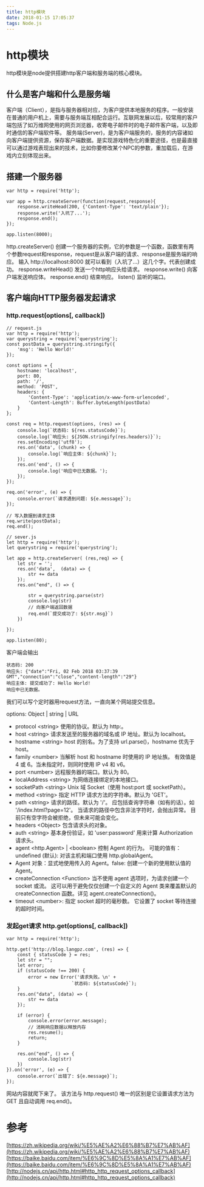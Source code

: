 ```yaml
---
title: http模块
date: 2018-01-15 17:05:37
tags: Node.js
---
```

# http模块
http模块是node提供搭建http客户端和服务端的核心模块。
<!--more-->
## 什么是客户端和什么是服务端
客户端（Client），是指与服务器相对应，为客户提供本地服务的程序。一般安装在普通的用户机上，需要与服务端互相配合运行。互联网发展以后，较常用的客户端包括了如万维网使用的网页浏览器，收寄电子邮件时的电子邮件客户端，以及即时通信的客户端软件等。
服务端(Server)，是为客户端服务的，服务的内容诸如向客户端提供资源，保存客户端数据。是实现游戏特色化的重要途径，也是最直接可以通过游戏表现出来的技术，比如你要修改某个NPC的参数，重加载后，在游戏内立刻体现出来。

## 搭建一个服务器
```
var http = require('http');

var app = http.createServer(function(request,response){
	response.writeHead(200, {'Content-Type': 'text/plain'});
	response.write('入坑了...');
	response.end();
});

app.listen(8000);
```
http.createServer() 创建一个服务器的实例，它的参数是一个函数，函数里有两个参数request和response，request是从客户端的请求、response是服务端的响应。
输入 http://localhost:8000 就可以看到（入坑了...）这几个字。代表创建成功。
response.writeHead() 发送一个http响应头给请求。
response.write() 向客户端发送响应体。
response.end()  结束响应。
listen() 监听的端口。

## 客户端向HTTP服务器发起请求
### http.request(options[, callback])
```
// request.js
var http = require('http');
var querystring = require('querystring');
const postData = querystring.stringify({
	'msg': 'Hello World!'
});

const options = {
	hostname: 'localhost',
	port: 80,
	path: '/',
	method: 'POST',
	headers: {
		'Content-Type': 'application/x-www-form-urlencoded',
		'Content-Length': Buffer.byteLength(postData)
	}
};

const req = http.request(options, (res) => {
	console.log(`状态码: ${res.statusCode}`);
	console.log(`响应头: ${JSON.stringify(res.headers)}`);
	res.setEncoding('utf8');
	res.on('data', (chunk) => {
		console.log(`响应主体: ${chunk}`);
	});
	res.on('end', () => {
		console.log('响应中已无数据。');
	});
});

req.on('error', (e) => {
	console.error(`请求遇到问题: ${e.message}`);
});

// 写入数据到请求主体
req.write(postData);
req.end();

// sever.js
let http = require('http');
let querystring = require('querystring');

let app = http.createServer( (res,req) => {
    let str = '';
    res.on('data',  (data) => {
        str += data
    });
    res.on("end", () => {
       
        str = querystring.parse(str)
        console.log(str)
		// 向客户端返回数据
        req.end(`提交成功了: ${str.msg}`) 
    })	
      
});

app.listen(80);
```
客户端会输出
```
状态码: 200
响应头: {"date":"Fri, 02 Feb 2018 03:37:39 GMT","connection":"close","content-length":"29"}
响应主体: 提交成功了: Hello World!
响应中已无数据。
```
我们可以写个定时器用request方法，一直向某个网站提交信息。

options: Object | string | URL
- protocol &lt;string&gt; 使用的协议。默认为 http:。
- host &lt;string&gt; 请求发送至的服务器的域名或 IP 地址。默认为 localhost。
- hostname &lt;string&gt; host 的别名。为了支持 url.parse()，hostname 优先于 host。
- family &lt;number&gt; 当解析 host 和 hostname 时使用的 IP 地址族。 有效值是 4 或 6。当未指定时，则同时使用 IP v4 和 v6。
- port &lt;number&gt; 远程服务器的端口。默认为 80。
- localAddress &lt;string&gt; 为网络连接绑定的本地接口。
- socketPath &lt;string&gt; Unix 域 Socket（使用 host:port 或 socketPath）。
- method &lt;string&gt; 指定 HTTP 请求方法的字符串。默认为 'GET'。
- path &lt;string&gt; 请求的路径。默认为 '/'。 应包括查询字符串（如有的话）。如 '/index.html?page=12'。 当请求的路径中包含非法字符时，会抛出异常。 目前只有空字符会被拒绝，但未来可能会变化。
- headers &lt;Object&gt; 包含请求头的对象。
- auth &lt;string&gt; 基本身份验证，如 'user:password' 用来计算 Authorization 请求头。
- agent &lt;http.Agent&gt; | &lt;boolean&gt; 控制 Agent 的行为。 可能的值有：undefined (默认): 对该主机和端口使用 http.globalAgent。
- Agent 对象：显式地使用传入的 Agent。false: 创建一个新的使用默认值的 Agent。
- createConnection &lt;Function&gt; 当不使用 agent 选项时，为请求创建一个 socket 或流。 这可以用于避免仅仅创建一个自定义的 Agent 类来覆盖默认的 createConnection 函数。详见 agent.createConnection()。
- timeout &lt;number&gt;: 指定 socket 超时的毫秒数。 它设置了 socket 等待连接的超时时间。

### 发起get请求 http.get(options[, callback])
```
var http = require('http');

http.get('http://blog.langpz.com', (res) => {
	const { statusCode } = res;
	let str = "";
	let error;
	if (statusCode !== 200) {
		error = new Error('请求失败。\n' +
						`状态码: ${statusCode}`);
	}
	res.on("data", (data) => {
		str += data
	});

	if (error) {
		console.error(error.message);
		// 消耗响应数据以释放内存
		res.resume();
		return;
	}

	res.on("end", () => {
		console.log(str)
	})		
}).on('error', (e) => {
	console.error(`出错了: ${e.message}`);
});
```
网站内容就爬下来了。
该方法与 http.request() 唯一的区别是它设置请求方法为 GET 且自动调用 req.end()。

# 参考
[https://zh.wikipedia.org/wiki/%E5%AE%A2%E6%88%B7%E7%AB%AF](https://zh.wikipedia.org/wiki/%E5%AE%A2%E6%88%B7%E7%AB%AF)
[https://baike.baidu.com/item/%E6%9C%8D%E5%8A%A1%E7%AB%AF](https://baike.baidu.com/item/%E6%9C%8D%E5%8A%A1%E7%AB%AF)
[http://nodejs.cn/api/http.html#http_http_request_options_callback](http://nodejs.cn/api/http.html#http_http_request_options_callback)
